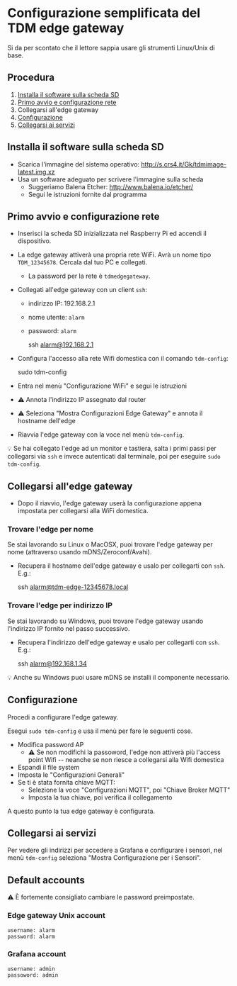 

# Configurazione semplificata del TDM edge gateway

Si da per scontato che il lettore sappia usare gli strumenti Linux/Unix di base.

## Procedura

1. [Installa il software sulla scheda SD](#installa-il-software-sulla-scheda-sd)
2. [Primo avvio e configurazione rete](#primo-avvio-e-configurazione-rete)
3. Collegarsi all'edge gateway
4. [Configurazione](#configurazione)
5. [Collegarsi ai servizi](#collegarsi-ai-servizi)


## Installa il software sulla scheda SD


* Scarica l'immagine del sistema operativo: http://s.crs4.it/Gk/tdmimage-latest.img.xz
* Usa un software adeguato per scrivere l'immagine sulla scheda
  * Suggeriamo Balena Etcher: http://www.balena.io/etcher/
  * Segui le istruzioni fornite dal programma


## Primo avvio e configurazione rete


* Inserisci la scheda SD inizializzata nel Raspberry Pi ed accendi il dispositivo.
* La edge gateway attiverà una propria rete WiFi.  Avrà un nome tipo `TDM_12345678`.
  Cercala dal tuo PC e collegati.
  * La password per la rete è `tdmedgegateway`.
* Collegati all'edge gateway con un client `ssh`:
  * indirizzo IP: 192.168.2.1
  * nome utente: `alarm`
  * password:    `alarm`

    ssh alarm@192.168.2.1

* Configura l'accesso alla rete Wifi domestica con il comando `tdm-config`:

    sudo tdm-config
* Entra nel menù "Configurazione WiFi" e segui le istruzioni
* :warning: Annota l'indirizzo IP assegnato dal router
* :warning: Seleziona "Mostra Configurazioni Edge Gateway" e annota il hostname dell'edge
* Riavvia l'edge gateway con la voce nel menù `tdm-config`.


:bulb: Se hai collegato l'edge ad un monitor e tastiera, salta i primi passi per
collegarsi via `ssh` e invece autenticati dal terminale, poi per eseguire `sudo
tdm-config`.

## Collegarsi all'edge gateway

* Dopo il riavvio, l'edge gateway userà la configurazione appena impostata per
  collegarsi alla WiFi domestica.

### Trovare l'edge per nome

Se stai lavorando su Linux o MacOSX, puoi trovare l'edge gateway per nome
(attraverso usando mDNS/Zeroconf/Avahi).

* Recupera il hostname dell'edge gateway e usalo per collegarti con `ssh`. E.g.:

    ssh alarm@tdm-edge-12345678.local

### Trovare l'edge per indirizzo IP

Se stai lavorando su Windows, puoi trovare l'edge gateway usando l'indirizzo IP
fornito nel passo successivo.

* Recupera l'indirizzo dell'edge gateway e usalo per collegarti con `ssh`. E.g.:

    ssh alarm@192.168.1.34

:bulb: Anche su Windows puoi usare mDNS se installi il componente necessario.


## Configurazione

Procedi a configurare l'edge gateway.

Esegui `sudo tdm-config` e usa il menù per fare le seguenti cose.

* Modifica password AP
  * :warning: Se non modifichi la passoword, l'edge non attiverà più l'access
    point Wifi -- neanche se non riesce a collegarsi alla Wifi domestica
* Espandi il file system
* Imposta le "Configurazioni Generali"
* Se ti è stata fornita chiave MQTT:
  * Selezione la voce "Configurazioni MQTT", poi "Chiave Broker MQTT"
  * Imposta la tua chiave, poi verifica il collegamento

A questo punto la tua edge gateway è configurata.

## Collegarsi ai servizi

Per vedere gli indirizzi per accedere a Grafana e configurare i sensori, nel
menù `tdm-config` seleziona "Mostra Configurazione per i Sensori".


## Default accounts

:warning: È fortemente consigliato cambiare le password preimpostate.

### Edge gateway Unix account

    username: alarm
    password: alarm

### Grafana account

    username: admin
    passoword: admin


